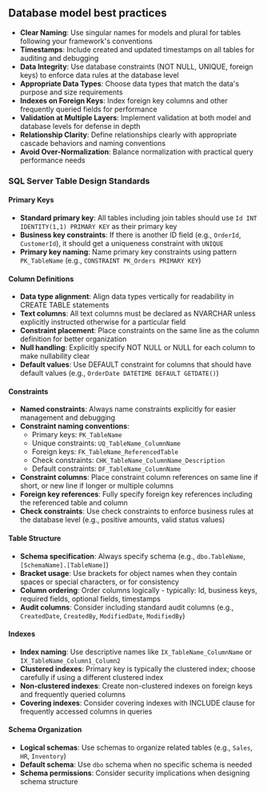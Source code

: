 ## Database model best practices

- **Clear Naming**: Use singular names for models and plural for tables following your framework's conventions
- **Timestamps**: Include created and updated timestamps on all tables for auditing and debugging
- **Data Integrity**: Use database constraints (NOT NULL, UNIQUE, foreign keys) to enforce data rules at the database level
- **Appropriate Data Types**: Choose data types that match the data's purpose and size requirements
- **Indexes on Foreign Keys**: Index foreign key columns and other frequently queried fields for performance
- **Validation at Multiple Layers**: Implement validation at both model and database levels for defense in depth
- **Relationship Clarity**: Define relationships clearly with appropriate cascade behaviors and naming conventions
- **Avoid Over-Normalization**: Balance normalization with practical query performance needs

### SQL Server Table Design Standards

#### Primary Keys
- **Standard primary key**: All tables including join tables should use `Id INT IDENTITY(1,1) PRIMARY KEY` as their primary key
- **Business key constraints**: If there is another ID field (e.g., `OrderId`, `CustomerId`), it should get a uniqueness constraint with `UNIQUE`
- **Primary key naming**: Name primary key constraints using pattern `PK_TableName` (e.g., `CONSTRAINT PK_Orders PRIMARY KEY`)

#### Column Definitions
- **Data type alignment**: Align data types vertically for readability in CREATE TABLE statements
- **Text columns**: All text columns must be declared as NVARCHAR unless explicitly instructed otherwise for a particular field
- **Constraint placement**: Place constraints on the same line as the column definition for better organization
- **Null handling**: Explicitly specify NOT NULL or NULL for each column to make nullability clear
- **Default values**: Use DEFAULT constraint for columns that should have default values (e.g., `OrderDate DATETIME DEFAULT GETDATE()`)

#### Constraints
- **Named constraints**: Always name constraints explicitly for easier management and debugging
- **Constraint naming conventions**:
  - Primary keys: `PK_TableName`
  - Unique constraints: `UQ_TableName_ColumnName`
  - Foreign keys: `FK_TableName_ReferencedTable`
  - Check constraints: `CHK_TableName_ColumnName_Description`
  - Default constraints: `DF_TableName_ColumnName`
- **Constraint columns**: Place constraint column references on same line if short, or new line if longer or multiple columns
- **Foreign key references**: Fully specify foreign key references including the referenced table and column
- **Check constraints**: Use check constraints to enforce business rules at the database level (e.g., positive amounts, valid status values)

#### Table Structure
- **Schema specification**: Always specify schema (e.g., `dbo.TableName`, `[SchemaName].[TableName]`)
- **Bracket usage**: Use brackets for object names when they contain spaces or special characters, or for consistency
- **Column ordering**: Order columns logically - typically: Id, business keys, required fields, optional fields, timestamps
- **Audit columns**: Consider including standard audit columns (e.g., `CreatedDate`, `CreatedBy`, `ModifiedDate`, `ModifiedBy`)

#### Indexes
- **Index naming**: Use descriptive names like `IX_TableName_ColumnName` or `IX_TableName_Column1_Column2`
- **Clustered indexes**: Primary key is typically the clustered index; choose carefully if using a different clustered index
- **Non-clustered indexes**: Create non-clustered indexes on foreign keys and frequently queried columns
- **Covering indexes**: Consider covering indexes with INCLUDE clause for frequently accessed columns in queries

#### Schema Organization
- **Logical schemas**: Use schemas to organize related tables (e.g., `Sales`, `HR`, `Inventory`)
- **Default schema**: Use `dbo` schema when no specific schema is needed
- **Schema permissions**: Consider security implications when designing schema structure
